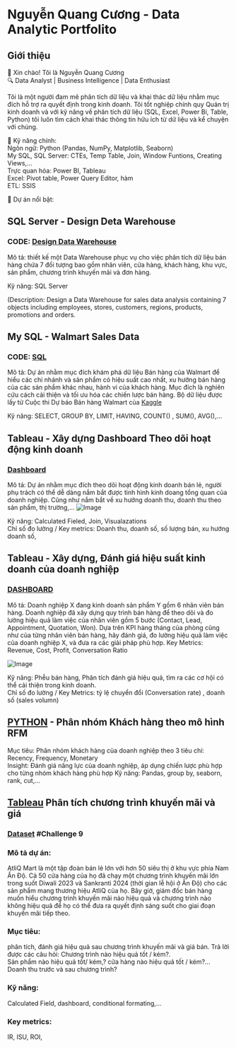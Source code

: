 # Nguyễn Quang Cương - Data Analytic Portfolito
## Giới thiệu
👋 Xin chào! Tôi là Nguyễn Quang Cương  
🔍 Data Analyst | Business Intelligence | Data Enthusiast

Tôi là một người đam mê phân tích dữ liệu và khai thác dữ liệu nhằm mục đích hỗ trợ ra quyết định trong kinh doanh. Tôi tốt nghiệp chính quy Quản trị kinh doanh và với kỹ năng về phân tích dữ liệu (SQL, Excel, Power Bi, Table, Python) tôi luôn tìm cách khai thác thông tin hữu ích từ dữ liệu và kể chuyện với chúng.  

🚀 Kỹ năng chính:  
Ngôn ngữ: Python (Pandas, NumPy, Matplotlib, Seaborn)  
My SQL, SQL Server: CTEs, Temp Table, Join, Window Funtions, Creating Views,...  
Trực quan hóa: Power BI, Tableau  
Excel: Pivot table, Power Query Editor, hàm  
ETL: SSIS 

📂 Dự án nổi bật:  
## SQL Server - Design Deta Warehouse  
### CODE: [Design Data Warehouse](https://github.com/cuongnguyen232/Data-Analytics-Portfolito/blob/main/Design%20a%20Data%20Warehouse%20for%20Sales%20Analytics.sql)  
Mô tả: thiết kế một Data Warehouse phục vụ cho việc phân tích dữ liệu bán hàng chứa 7 đối tượng bao gồm nhân viên, cửa hàng, khách hàng, khu vực, sản phẩm, chương trình khuyến mãi và đơn hàng.  

Kỹ năng: SQL Server 

(Description: Design a Data Warehouse for sales data analysis containing 7 objects including employees, stores, customers, regions, products, promotions and orders.  

## My SQL - Walmart Sales Data  
### CODE: [SQL](https://github.com/cuongnguyen232/Data-Analytics-Portfolito/blob/main/WalmartSalesDate%20-%20SQL.sql)  
Mô tả: Dự án nhằm mục đích khám phá dữ liệu Bán hàng của Walmart để hiểu các chi nhánh và sản phẩm có hiệu suất cao nhất, xu hướng bán hàng của các sản phẩm khác nhau, hành vi của khách hàng. Mục đích là nghiên cứu cách cải thiện và tối ưu hóa các chiến lược bán hàng. Bộ dữ liệu được lấy từ Cuộc thi Dự báo Bán hàng Walmart của [Kaggle](https://www.kaggle.com/c/walmart-recruiting-store-sales-forecasting) 

Kỹ năng: SELECT, GROUP BY, LIMIT, HAVING, COUNT() , SUM(), AVG(),...  

## Tableau - Xây dựng Dashboard Theo dõi hoạt động kinh doanh  
### [Dashboard](https://public.tableau.com/views/Dashboard-SalesInsight_17390012775060/DASHBOARD?:language=en-US&publish=yes&:sid=&:redirect=auth&:display_count=n&:origin=viz_share_link)
Mô tả: Dự án nhằm mục đích theo dõi hoạt động kinh doanh bán lẻ, người phụ trách có thể dễ dàng nắm bắt được tình hình kinh doang tổng quan của doanh nghiệp. Cũng như nắm bắt về xu hướng doanh thu, doanh thu theo sản phẩm, thị trường,...
![Image](https://github.com/user-attachments/assets/b6654fe3-9210-42b1-a58b-151dc3d52c32)


Kỹ năng: Calculated Fieled, Join, Visualazations  
Chỉ số đo lường / Key metrics: Doanh thu, doanh số, số lượng bán, xu hướng doanh số, 

## Tableau - Xây dựng, Đánh giá hiệu suất kinh doanh của doanh nghiệp
### [DASHBOARD](https://public.tableau.com/views/SalesFunnel_17390900761670/DashboardbySalesPerson?:language=en-US&publish=yes&:sid=&:redirect=auth&:display_count=n&:origin=viz_share_link)
Mô tả: Doanh nghiệp X đang kinh doanh sản phẩm Y gồm 6 nhân viên bán hàng. Doanh nghiệp đã xây dựng quy trình bán hàng để theo dõi và đo lường hiệu quả làm việc của nhân viên gồm 5 bước (Contact, Lead, Appointment, Quotation, Won). Dựa trên KPI hàng tháng của phòng cũng như của từng nhân viên bán hàng, hãy đánh giá, đo lường hiệu quả làm việc của doanh nghiệp X, và đưa ra các giải pháp phù hợp.
Key Metrics: Revenue, Cost, Profit, Conversation Ratio

![Image](https://github.com/user-attachments/assets/e68f7a71-dff8-4b23-952b-67fb0fd1caf3)

Kỹ năng: Phễu bán hàng, Phân tích đánh giá hiệu quả, tìm ra các cơ hội có thể cải thiện trong kinh doanh.  
Chỉ số đo lường / Key Metrics: tỷ lệ chuyển đổi (Conversation rate) , doanh số (sales volumn)  

## [PYTHON](https://github.com/cuongnguyen232/Data-Analytics-Portfolito/blob/main/RFM.ipynb) - Phân nhóm Khách hàng theo mô hình RFM 
Mục tiêu: Phân nhóm khách hàng của doanh nghiệp theo 3 tiêu chí: Recency, Frequency, Monetary  
Insight: Đánh giá năng lực của doanh nghiệp, áp dụng chiến lược phù hợp cho từng nhóm khách hàng phù hợp
Kỹ năng: Pandas, group by, seaborn, rank, cut,...  


## [Tableau](https://public.tableau.com/views/PromotionandPricingAnalysis/keyInsightbyPromotions?:language=en-US&:sid=&:redirect=auth&:display_count=n&:origin=viz_share_link) Phân tích chương trình khuyến mãi và giá  
### [Dataset](https://codebasics.io/challenge/codebasics-resume-project-challenge) #Challenge 9
### Mô tả dự án: 
AtliQ Mart là một tập đoàn bán lẻ lớn với hơn 50 siêu thị ở khu vực phía Nam Ấn Độ. Cả 50 cửa hàng của họ đã chạy một chương trình khuyến mãi lớn trong suốt Diwali 2023 và Sankranti 2024 (thời gian lễ hội ở Ấn Độ) cho các sản phẩm mang thương hiệu AtliQ của họ. Bây giờ, giám đốc bán hàng muốn hiểu chương trình khuyến mãi nào hiệu quả và chương trình nào không hiệu quả để họ có thể đưa ra quyết định sáng suốt cho giai đoạn khuyến mãi tiếp theo.
### Mục tiêu: 
phân tích, đánh giá hiệu quả sau chương trình khuyến mãi và giá bán. Trả lời được các câu hỏi: 
Chương trình nào hiệu quả tốt / kém?.   
Sản phẩm nào hiệu quả tốt/ kém,? 
cửa hàng nào hiệu quả tốt / kém?...  
Doanh thu trước và sau chương trình?  
### Kỹ năng: 
Calculated Field, dashboard, conditional formating,...
### Key metrics: 
IR, ISU, ROI, 






